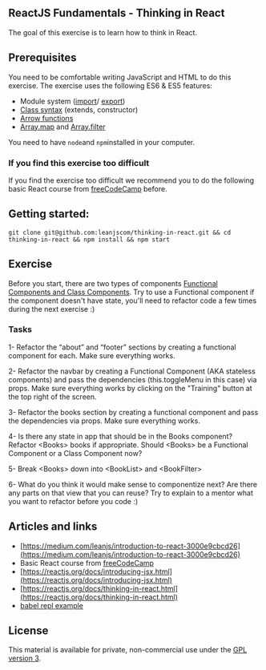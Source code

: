 ## ReactJS Fundamentals - Thinking in React

The goal of this exercise is to learn how to think in React.

## Prerequisites
You need to be comfortable writing JavaScript and HTML to do this exercise. The exercise uses the following ES6 & ES5 features:
- Module system ([import](https://developer.mozilla.org/en-US/docs/Web/JavaScript/Reference/Statements/import)/ [export](https://developer.mozilla.org/en-US/docs/Web/JavaScript/Reference/Statements/export))
- [Class syntax](https://developer.mozilla.org/en-US/docs/Web/JavaScript/Reference/Classes) (extends, constructor)
- [Arrow functions](https://developer.mozilla.org/en-US/docs/Web/JavaScript/Reference/Functions/Arrow_functions)
- [Array.map](https://developer.mozilla.org/en-US/docs/Web/JavaScript/Reference/Global_Objects/Array/map) and [Array.filter](https://developer.mozilla.org/en-US/docs/Web/JavaScript/Reference/Global_Objects/Array/filter)

You need to have `node`and `npm`installed in your computer.

### If you find this exercise too difficult

If you find the exercise too difficult we recommend you to do the following basic React course from [freeCodeCamp](
https://learn.freecodecamp.org/front-end-libraries/react/) before.

## Getting started:

`git clone git@github.com:leanjscom/thinking-in-react.git && cd thinking-in-react && npm install && npm start`

## Exercise

Before you start, there are two types of components [Functional Components and Class Components](https://reactjs.org/docs/components-and-props.html#function-and-class-components).  Try to use a Functional component if the component doesn't have state, you'll need to refactor code a few times during the next exercise :)

### Tasks

1- Refactor the “about” and “footer” sections by creating a functional component for each. Make sure everything works.


2- Refactor the navbar by creating a Functional Component (AKA stateless components) and pass the dependencies (this.toggleMenu in this case) via props. Make sure everything works by clicking on the "Training" button at the top right of the screen.


3- Refactor the books section by creating a functional component and pass the dependencies via props. Make sure everything works.


4- Is there any state in app that should be in the Books component?  Refactor &lt;Books&gt; books if appropriate. Should &lt;Books&gt; be a Functional Component or a Class Component now?


5- Break &lt;Books&gt; down into  &lt;BookList&gt; and &lt;BookFilter&gt;


6- What do you think it would make sense to componentize next? Are there any parts on that view that you can reuse? Try to explain to a mentor what you want to refactor before you code :)

## Articles and links

* [https://medium.com/leanjs/introduction-to-react-3000e9cbcd26](https://medium.com/leanjs/introduction-to-react-3000e9cbcd26)
* Basic React course from [freeCodeCamp](
https://learn.freecodecamp.org/front-end-libraries/react/)
* [https://reactjs.org/docs/introducing-jsx.html](https://reactjs.org/docs/introducing-jsx.html)
* [https://reactjs.org/docs/thinking-in-react.html](https://reactjs.org/docs/thinking-in-react.html)
* [babel repl example](https://babeljs.io/repl/#?babili=false&browsers=&build=&builtIns=false&code_lz=MYewdgzgLgBAEgUwDZJAYRAWwA7gWWAXhgAoBKGQgPlICgYYAeAEwEsA3K-hpgCwEYqiFCACEjAPQCuPJtioB1ZKEwIYUEEwCGMXgCcEAM0IAiXlCjYIALgkSDW4FABWEAHSOtzBJgCeJqgAlBEcoACkAZTcAQWAvH19JLSpJeW5JNk5aMgBuWloWDhhgJC0ICAA5LVVTUAItVjAEPQD0zOLS8qqakz0QAHdW2QBvYVQMHDwCAF90iUyuDI4qIA&debug=false&forceAllTransforms=false&shippedProposals=false&circleciRepo=&evaluate=true&fileSize=false&lineWrap=false&presets=es2015%2Creact%2Cstage-2&prettier=false&targets=&version=6.26.0&envVersion=)

## License

This material is available for private, non-commercial use under the [GPL version 3](http://www.gnu.org/licenses/gpl-3.0-standalone.html).
